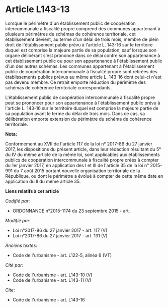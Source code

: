 # Article L143-13

Lorsque le périmètre d'un établissement public de coopération intercommunale à fiscalité propre comprend des communes
appartenant à plusieurs périmètres de schémas de cohérence territoriale, cet établissement devient, au terme d'un délai de
trois mois, membre de plein droit de l'établissement public prévu à l'article L. 143-16 sur le territoire duquel est comprise
la majeure partie de sa population, sauf lorsque son organe délibérant s'est prononcé dans ce délai contre son appartenance à
cet établissement public ou pour son appartenance à l'établissement public d'un des autres schémas. Les communes appartenant
à l'établissement public de coopération intercommunale à fiscalité propre sont retirées des établissements publics prévus au
même article L. 143-16 dont celui-ci n'est pas devenu membre. Ce retrait emporte réduction du périmètre des schémas de
cohérence territoriale correspondants. 

L'établissement public de coopération intercommunale à fiscalité propre peut se prononcer pour son appartenance à
l'établissement public prévu à l'article L. 143-16 sur le territoire duquel est comprise la majeure partie de sa population
avant le terme du délai de trois mois. Dans ce cas, sa délibération emporte extension du périmètre du schéma de cohérence
territoriale.

**Nota:**

Conformément au XVII de l'article 117 de la loi n° 2017-86 du 27 janvier  2017, les dispositions du présent article, dans
leur rédaction  résultant du 5° du IV du même article de la même loi, sont applicables  aux établissements publics de
coopération intercommunale à fiscalité  propre créés à compter du 1er janvier 2017, en application des I et III  de l'article
35 de la loi n° 2015-991 du 7 août 2015 portant nouvelle  organisation territoriale de la République, ou dont le périmètre a
évolué à compter de cette même date en application du II du même article  35.

**Liens relatifs à cet article**

_Codifié par_:

  - ORDONNANCE n°2015-1174 du 23 septembre 2015 - art.

_Modifié par_:

  - Loi n°2017-86 du 27 janvier 2017 - art. 117 (V)
  - Loi n°2017-86 du 27 janvier 2017 - art. 131 (V)

_Anciens textes_:

  - Code de l'urbanisme - art. L122-5, alinéa 6 (VT)

_Cité par_:

  - Code de l'urbanisme - art. L143-10 (V)
  - Code de l'urbanisme - art. L143-11 (V)

_Cite_:

  - Code de l'urbanisme - art. L143-16
